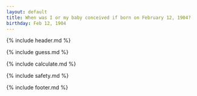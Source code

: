 ```yaml
---
layout: default
title: When was I or my baby conceived if born on February 12, 1904?
birthday: Feb 12, 1904
---
```


{% include header.md %}

{% include guess.md %}

{% include calculate.md %}

{% include safety.md %}

{% include footer.md %}



